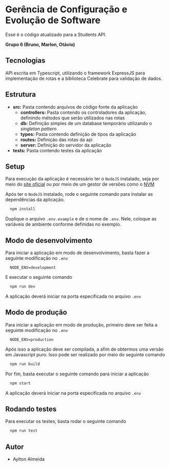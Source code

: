 # Gerência de Configuração e Evolução de Software

Esse é o código atualizado para a Students API.

**Grupo 6 (Bruno, Marlon, Otávio)**

## Tecnologias

API escrita em Typescript, utilizando o framework ExpressJS para implementação de rotas e a biblioteca Celebrate para validação de dados.

## Estrutura

- __src:__ Pasta contendo arquivos de código fonte da aplicação
  - __controllers:__ Pasta contendo os controladores da aplicação, definindo métodos que serão utilizados nas rotas
  - __db:__ Definição simples de um database temporário utilizando o *singleton pattern*
  - __types:__ Pasta contendo definição de tipos da aplicação
  - __routes:__ Definição das rotas da api
  - __server:__ Definição do servidor da aplicação
- __tests:__ Pasta contendo testes da aplicação

## Setup

Para execução da aplicação é necessário ter o `NodeJS` instalado, seja por meio do [site oficial](https://nodejs.org/en/) ou por meio de um gestor de versões como o [NVM](https://github.com/nvm-sh/nvm)  

Após ter o `NodeJS` instalado, rode o seguinte comando para instalar as dependências da aplicação.

```bash
  npm install
```

Duplique o arquivo `.env.example` e de o nome de `.env`. Nele, coloque as variáveis de ambiente conforme definidas no exemplo.

## Modo de desenvolvimento

Para iniciar a aplicação em modo de desenvolvimento, basta fazer a seguinte modificação no `.env`

```env
  NODE_ENV=development
```

E executar o seguinte comando

```bash
  npm run dev
```

A aplicação deverá iniciar na porta especificada no arquivo `.env`

## Modo de produção

Para iniciar a aplicação em modo de produção, primeiro deve ser feita a seguinte modificação no `.env`

```env
  NODE_ENV=production
```

Após isso a aplicação deve ser compilada, a afim de obtermos uma versão em Javascript puro. Isso pode ser realizado por meio do seguinte comando

```bash
  npm run build
```

Por fim, basta executar o seguinte comando para iniciar a aplicação

```bash
  npm start
```

A aplicação deverá iniciar na porta especificada no arquivo `.env`

## Rodando testes

Para executar os testes, basta rodar o seguinte comando

```bash
  npm run test
```

## Autor

- Aylton Almeida
